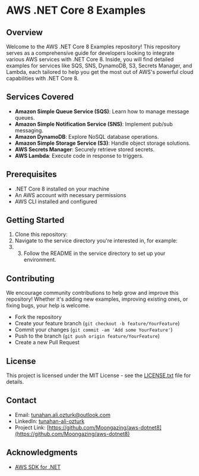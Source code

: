 # AWS .NET Core 8 Examples

## Overview

Welcome to the AWS .NET Core 8 Examples repository! This repository serves as a comprehensive guide for developers looking to integrate various AWS services with .NET Core 8. Inside, you will find detailed examples for services like SQS, SNS, DynamoDB, S3, Secrets Manager, and Lambda, each tailored to help you get the most out of AWS's powerful cloud capabilities with .NET Core 8.

## Services Covered

- **Amazon Simple Queue Service (SQS)**: Learn how to manage message queues.
- **Amazon Simple Notification Service (SNS)**: Implement pub/sub messaging.
- **Amazon DynamoDB**: Explore NoSQL database operations.
- **Amazon Simple Storage Service (S3)**: Handle object storage solutions.
- **AWS Secrets Manager**: Securely retrieve stored secrets.
- **AWS Lambda**: Execute code in response to triggers.

## Prerequisites

- .NET Core 8 installed on your machine
- An AWS account with necessary permissions
- AWS CLI installed and configured

## Getting Started

1. Clone this repository:
2. Navigate to the service directory you're interested in, for example:
3. 3. Follow the README in the service directory to set up your environment.

## Contributing

We encourage community contributions to help grow and improve this repository! Whether it's adding new examples, improving existing ones, or fixing bugs, your help is welcome.

- Fork the repository
- Create your feature branch (`git checkout -b feature/YourFeature`)
- Commit your changes (`git commit -am 'Add some YourFeature'`)
- Push to the branch (`git push origin feature/YourFeature`)
- Create a new Pull Request

## License

This project is licensed under the MIT License - see the [LICENSE.txt](LICENSE.txt) file for details.

## Contact
- Email: [tunahan.ali.ozturk@outlook.com](mailto:tunahan.ali.ozturk@outlook.com)
- LinkedIn: [tunahan-ali-ozturk](https://www.linkedin.com/in/tunahan-ali-ozturk)
- Project Link: [https://github.com/Moongazing/aws-dotnet8](https://github.com/Moongazing/aws-dotnet8)

## Acknowledgments

- [AWS SDK for .NET](https://aws.amazon.com/sdk-for-net/)

